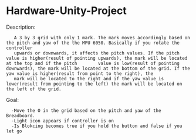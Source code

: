 # Hardware-Unity-Project

Description:

       A 3 by 3 grid with only 1 mark. The mark moves accordingly based on the pitch and yaw of the the MPU 6050. Basically if you rotate the controller
       upwards or downwards, it affects the pitch values. If the pitch value is higher(result of pointing upwards), the mark will be located at the top and if the pitch        value is low(result of pointing downwards), the mark will be located at the bottom of the grid. If the yaw value is higher(result from point to the right), the 
       mark will be located to the right and if the yaw value is lower(result from pointing to the left) the mark will be located on the left of the grid.
      
Goal: 

      -Move the O in the grid based on the pitch and yaw of the Breadboard.
      -Light icon appears if controller is on
      -Is Blokcing becomes true if you hold the button and false if you let go

